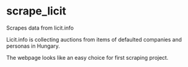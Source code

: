 # scrape_licit
Scrapes data from licit.info

Licit.info is collecting auctions from items of defaulted companies and personas in Hungary.

The webpage looks like an easy choice for first scraping project.